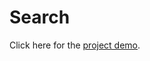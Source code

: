 # Search

Click here for the [project demo](https://www.youtube.com/watch?v=nl1nZXLQ86I&list=PLGERVsyQHm-t_dSXR-Rr8gGDZ3iscq7u3).
